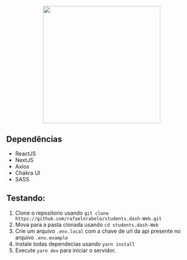 
<h1 align="center">
  <br/>
  <img src="https://user-images.githubusercontent.com/55251721/133930263-b9668899-447d-4f9d-ab74-09dc12e8ab92.png" width=310 />
</h1>
    
## Dependências
  - ReactJS
  - NextJS
  - Axios
  - Chakra UI
  - SASS
   
## Testando:
   1. Clone o repositorio usando `git clone https://github.com/rafaelnrabelo/students.dash-Web.git`
   2. Mova para a pasta clonada usando `cd students.dash-Web`
   3. Crie um arquivo `.env.local` com a chave de url da api presente no arquivo `.env.example`
   4. Instale todas dependecias usando `yarn install`
   5. Execute `yarn dev` para iniciar o servidor.

